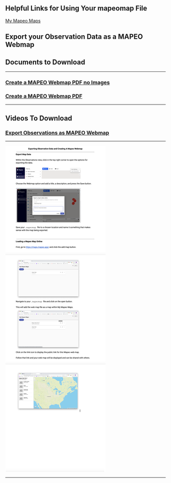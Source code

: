 ## Helpful Links for Using Your mapeomap File

[My Mapeo Maps](https://maps.mapeo.app/)



## Export your Observation Data as a MAPEO Webmap  
## Documents to Download

---

### [Create a MAPEO Webmap PDF no Images](docsPDF/Sync.pdf)

### [Create a MAPEO Webmap PDF ](docsPDF/SynchIMG.pdf)

---

## Videos To Download

### [Export Observations as MAPEO Webmap](videos/OnlineMapeoMap.mov)

---
![Create a MAPEO Webmap](images/MapeoMap.png)

---


